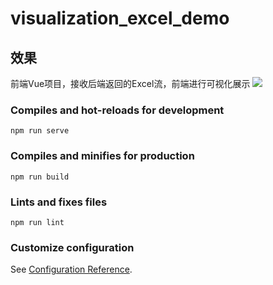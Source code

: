 # visualization_excel_demo

## 效果
前端Vue项目，接收后端返回的Excel流，前端进行可视化展示
![](https://cdn.jsdelivr.net/gh/wanguano/cloudPic/img/20210301104530.gif)


### Compiles and hot-reloads for development
```
npm run serve
```

### Compiles and minifies for production
```
npm run build
```

### Lints and fixes files
```
npm run lint
```

### Customize configuration
See [Configuration Reference](https://cli.vuejs.org/config/).
